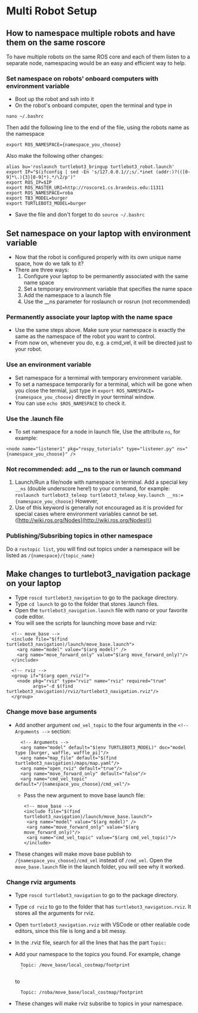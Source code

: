 # Multi Robot Setup

## How to namespace multiple robots and have them on the same roscore

To have multiple robots on the same ROS core and each of them listen to a separate node, namespacing would be an easy and efficient way to help.

### Set namespace on robots' onboard computers with environment variable

* Boot up the robot and ssh into it
* On the robot's onboard computer, open the terminal and type in

```text
nano ~/.bashrc
```

Then add the following line to the end of the file, using the robots name as the namespace

```text
export ROS_NAMESPACE={namespace_you_choose}
```

Also make the following other changes:

```text
alias bu='roslaunch turtlebot3_bringup turtlebot3_robot.launch'
export IP="$(ifconfig | sed -En 's/127.0.0.1//;s/.*inet (addr:)?(([0-9]*\.){3}[0-9]*).*/\2/p')"
export ROS_IP=$IP
export ROS_MASTER_URI=http://roscore1.cs.brandeis.edu:11311
export ROS_NAMESPACE=roba
export TB3_MODEL=burger
export TURTLEBOT3_MODEL=burger
```

* Save the file and don't forget to do `source ~/.bashrc`

## Set namespace on your laptop with environment variable

* Now that the robot is configured properly with its own unique name space, how do we talk to it?
* There are three ways:
  1. Configure your laptop to be permanently associated with the same name space
  2. Set a temporary environment variable that specifies the name space
  3. Add the namespace to a launch file
  4. Use the \_\_ns parameter for roslaunch or rosrun \(not recommended\)

### Permanently associate your laptop with the name space

* Use the same steps above. Make sure your namespace is exactly the same as the namespace of the robot you want to control. 
* From now on, whenever you do, e.g. a cmd\_vel, it will be directed just to your robot.

### Use an environment variable

* Set namespace for a termimal with temporary environment variable.
* To set a namespace temporarily for a terminal, which will be gone when you close the termial, just type in `export ROS_NAMESPACE={namespace_you_choose}` directly in your terminal window. 
* You can use `echo $ROS_NAMESPACE` to check it.

### Use the .launch file

* To set namespace for a node in launch file, Use the attribute `ns`, for example:

`<node name="listener1" pkg="rospy_tutorials" type="listener.py" ns="{namespace_you_choose}" />`

### Not recommended: add \_\_ns to the run or launch command

1. Launch/Run a file/node with namespace in terminal. Add a special key `__ns` \(double underscore here!\) to your command, for example: `roslaunch turtlebot3_teleop turtlebot3_teleop_key.launch __ns:={namespace_you_choose}` However,
2. Use of this keyword is generally not encouraged as it is provided for special cases where environment variables cannot be set. \([http://wiki.ros.org/Nodes](http://wiki.ros.org/Nodes)\)

### Publishing/Subsribing topics in other namespace

Do a `rostopic list`, you will find out topics under a namespace will be listed as `/{namespace}/{topic_name}`

## Make changes to turtlebot3\_navigation package on your laptop

* Type `roscd turtlebot3_navigation` to go to the package directory.
* Type `cd launch` to go to the folder that stores .launch files.
* Open the `turtlebot3_navigation.launch` file with nano or your favorite code editor.
* You will see the scripts for launching move base and rviz:

```text
  <!-- move_base -->
  <include file="$(find turtlebot3_navigation)/launch/move_base.launch">
    <arg name="model" value="$(arg model)" />
    <arg name="move_forward_only" value="$(arg move_forward_only)"/>
  </include>

  <!-- rviz -->
  <group if="$(arg open_rviz)"> 
    <node pkg="rviz" type="rviz" name="rviz" required="true"
          args="-d $(find turtlebot3_navigation)/rviz/turtlebot3_navigation.rviz"/>
  </group>
```

### Change move base arguments

* Add another argument `cmd_vel_topic` to the four arguments in the `<!-- Arguments -->` section:

  ```text
    <!-- Arguments -->
    <arg name="model" default="$(env TURTLEBOT3_MODEL)" doc="model type [burger, waffle, waffle_pi]"/>
    <arg name="map_file" default="$(find turtlebot3_navigation)/maps/map.yaml"/>
    <arg name="open_rviz" default="true"/>
    <arg name="move_forward_only" default="false"/>
    <arg name="cmd_vel_topic" default="/{namespace_you_choose}/cmd_vel"/>
  ```

  * Pass the new argument to move base launch file:

    ```text
    <!-- move_base -->
    <include file="$(find turtlebot3_navigation)/launch/move_base.launch">
     <arg name="model" value="$(arg model)" />
     <arg name="move_forward_only" value="$(arg move_forward_only)"/>
     <arg name="cmd_vel_topic" value="$(arg cmd_vel_topic)"/>
    </include>
    ```

* These changes will make move base publish to `/{namespace_you_choose}/cmd_vel` instead of `/cmd_vel`. Open the `move_base.launch` file in the launch folder, you will see why it worked.

### Change rviz arguments

* Type `roscd turtlebot3_navigation` to go to the package directory.
* Type `cd rviz` to go to the folder that has `turtlebot3_navigation.rviz`. It stores all the arguments for rviz.
* Open `turtlebot3_navigation.rviz` with VSCode or other realiable code editors, since this file is long and a bit messy. 
* In the .rviz file, search for all the lines that has the part `Topic:`
* Add your namespace to the topics you found. For example, change 

  ```text
    Topic: /move_base/local_costmap/footprint
    `
  ```

    to 

  ```text
    Topic: /roba/move_base/local_costmap/footprint
  ```

* These changes will make rviz subsribe to topics in your namespace.

